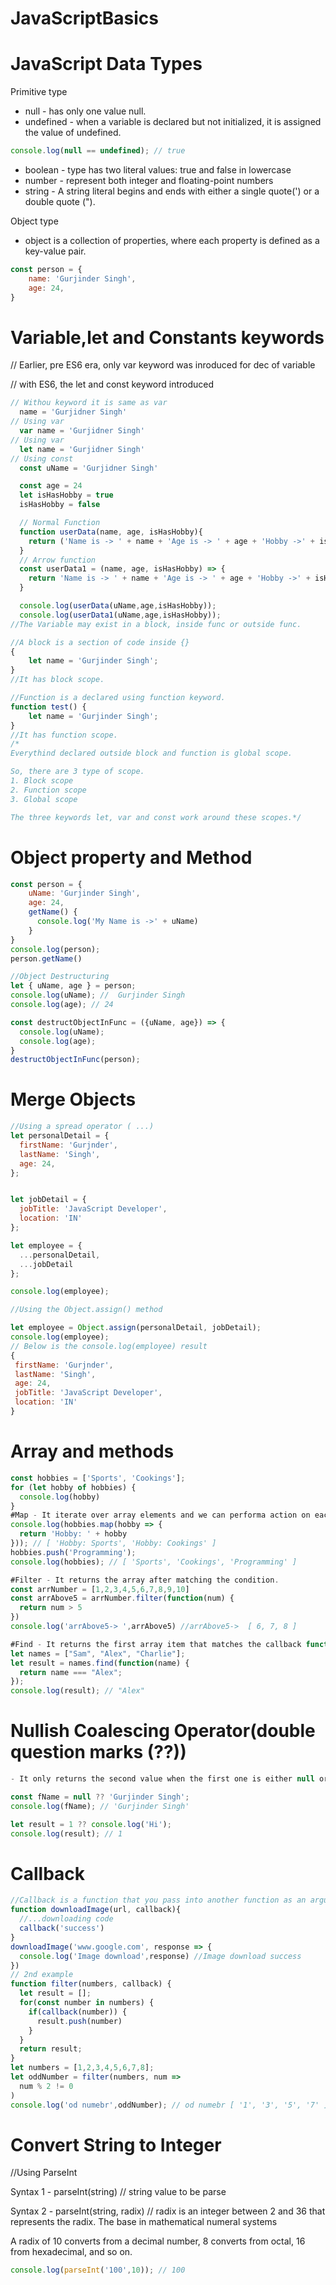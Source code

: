# JavaScriptBasics
# JavaScript Data Types
Primitive type
- null - has only one value null.
- undefined - when a variable is declared but not initialized, it is assigned the value of undefined.
```javascript
console.log(null == undefined); // true
```
- boolean - type has two literal values: true and false in lowercase
- number - represent both integer and floating-point numbers
- string - A string literal begins and ends with either a single quote(') or a double quote (").

Object type
- object is a collection of properties, where each property is defined as a key-value pair.
```javascript
const person = {
    name: 'Gurjinder Singh',
    age: 24,
}
```
# Variable,let and Constants keywords
// Earlier, pre ES6 era, only var keyword was inroduced for dec of variable

// with ES6, the let and const keyword introduced
```javascript
// Withou keyword it is same as var 
  name = 'Gurjidner Singh'  
// Using var
  var name = 'Gurjidner Singh'  
// Using var
  let name = 'Gurjidner Singh'  
// Using const
  const uName = 'Gurjidner Singh'

  const age = 24
  let isHasHobby = true
  isHasHobby = false

  // Normal Function
  function userData(name, age, isHasHobby){
    return ('Name is -> ' + name + 'Age is -> ' + age + 'Hobby ->' + isHasHobby)
  }
  // Arrow function
  const userData1 = (name, age, isHasHobby) => {
    return 'Name is -> ' + name + 'Age is -> ' + age + 'Hobby ->' + isHasHobby
  }

  console.log(userData(uName,age,isHasHobby));
  console.log(userData1(uName,age,isHasHobby));
//The Variable may exist in a block, inside func or outside func.

//A block is a section of code inside {}
{
    let name = 'Gurjinder Singh';
}
//It has block scope. 

//Function is a declared using function keyword.
function test() {
    let name = 'Gurjinder Singh';
}
//It has function scope.
/*
Everythind declared outside block and function is global scope.

So, there are 3 type of scope.
1. Block scope
2. Function scope
3. Global scope

The three keywords let, var and const work around these scopes.*/
```
# Object property and Method
```javascript
const person = {
    uName: 'Gurjinder Singh',
    age: 24,
    getName() {
      console.log('My Name is ->' + uName)
    }
}
console.log(person);
person.getName()

//Object Destructuring
let { uName, age } = person;
console.log(uName); //  Gurjinder Singh
console.log(age); // 24

const destructObjectInFunc = ({uName, age}) => {
  console.log(uName);
  console.log(age);
}
destructObjectInFunc(person);

  ```
# Merge Objects
  ```javascript
//Using a spread operator ( ...)
let personalDetail = {
    firstName: 'Gurjnder',
    lastName: 'Singh',
    age: 24,
};


let jobDetail = {
    jobTitle: 'JavaScript Developer',
    location: 'IN'
};

let employee = {
    ...personalDetail,
    ...jobDetail
};

console.log(employee);

//Using the Object.assign() method

let employee = Object.assign(personalDetail, jobDetail);
console.log(employee);
// Below is the console.log(employee) result
{
   firstName: 'Gurjnder',
   lastName: 'Singh',
   age: 24,
   jobTitle: 'JavaScript Developer',
   location: 'IN'
}
  ```
  
  # Array and methods 
```javascript
const hobbies = ['Sports', 'Cookings'];
for (let hobby of hobbies) {
  console.log(hobby)
}
#Map - It iterate over array elements and we can performa action on each item.
console.log(hobbies.map(hobby => {
  return 'Hobby: ' + hobby
})); // [ 'Hobby: Sports', 'Hobby: Cookings' ]
hobbies.push('Programming');
console.log(hobbies); // [ 'Sports', 'Cookings', 'Programming' ]

#Filter - It returns the array after matching the condition.
const arrNumber = [1,2,3,4,5,6,7,8,9,10]
const arrAbove5 = arrNumber.filter(function(num) {
  return num > 5
})
console.log('arrAbove5-> ',arrAbove5) //arrAbove5->  [ 6, 7, 8 ]

#Find - It returns the first array item that matches the callback function or undefined.
let names = ["Sam", "Alex", "Charlie"];
let result = names.find(function(name) {
  return name === "Alex";
});
console.log(result); // "Alex"
```

 # Nullish Coalescing Operator(double question marks (??))
```javascript
- It only returns the second value when the first one is either null or undefined.

const fName = null ?? 'Gurjinder Singh';
console.log(fName); // 'Gurjinder Singh'

let result = 1 ?? console.log('Hi');
console.log(result); // 1
```
 # Callback
```javascript
//Callback is a function that you pass into another function as an argument for executing later.
function downloadImage(url, callback){
  //...downloading code
  callback('success')
}
downloadImage('www.google.com', response => {
  console.log('Image download',response) //Image download success
})
// 2nd example
function filter(numbers, callback) {
  let result = [];  
  for(const number in numbers) {
    if(callback(number)) {
      result.push(number)
    }
  }
  return result;
}
let numbers = [1,2,3,4,5,6,7,8];
let oddNumber = filter(numbers, num => 
  num % 2 != 0
)
console.log('od numebr',oddNumber); // od numebr [ '1', '3', '5', '7' ]
```
# Convert String to Integer
//Using ParseInt

Syntax 1 - parseInt(string) // string value to be parse

Syntax 2 - parseInt(string, radix) // radix is an integer between 2 and 36 that represents the radix. The base in mathematical numeral systems

A radix of 10 converts from a decimal number, 8 converts from octal, 16 from hexadecimal, and so on.
```javascript
console.log(parseInt('100',10)); // 100
```

